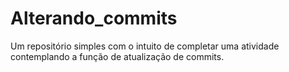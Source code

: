 # Alterando_commits
Um repositório simples com o intuito de completar uma atividade contemplando a função de atualização de commits.

